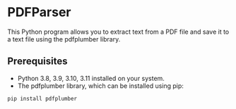 # PDFParser

This Python program allows you to extract text from a PDF file and save it to a text file using the pdfplumber library.

## Prerequisites

- Python 3.8, 3.9, 3.10, 3.11 installed on your system.
- The pdfplumber library, which can be installed using pip:

```shell
pip install pdfplumber
